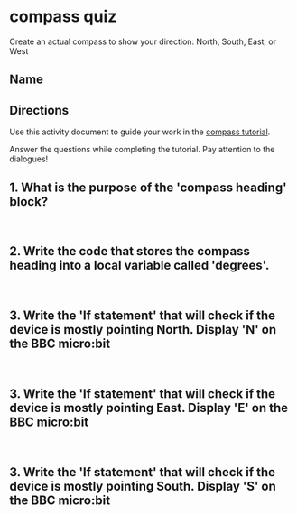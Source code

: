# compass quiz

Create an actual compass to show your direction: North, South, East, or West 

## Name

## Directions

Use this activity document to guide your work in the [compass tutorial](/lessons/compass/tutorial).

Answer the questions while completing the tutorial. Pay attention to the dialogues!

## 1. What is the purpose of the 'compass heading' block?

<br/>

## 2. Write the code that stores the compass heading into a local variable called 'degrees'. 

<br/>

## 3. Write the 'If statement' that will check if the device is mostly pointing North. Display 'N' on the BBC micro:bit 

<br />

## 3. Write the 'If statement' that will check if the device is mostly pointing East. Display 'E' on the BBC micro:bit 

<br />

## 3. Write the 'If statement' that will check if the device is mostly pointing South. Display 'S' on the BBC micro:bit 

<br />

